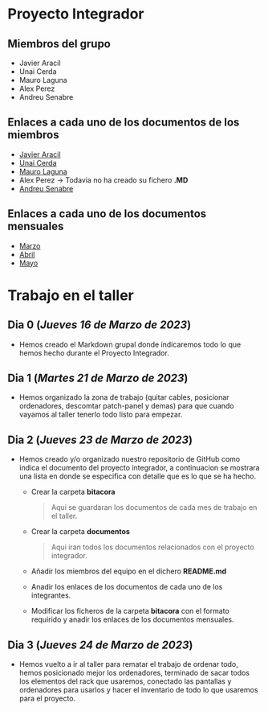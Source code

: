 # Proyecto Integrador

## Miembros del grupo
- Javier Aracil
- Unai Cerda
- Mauro Laguna
- Alex Perez
- Andreu Senabre

## Enlaces a cada uno de los documentos de los miembros
- [Javier Aracil](https://github.com/Sede-Galicia/proyecto-integrador/blob/main/Javier-Aracil.md)
- [Unai Cerda](https://github.com/Sede-Galicia/proyecto-integrador/blob/main/Unai.md)
- [Mauro Laguna](https://github.com/Sede-Galicia/proyecto-integrador/blob/main/miembros/mauro.md)
- Alex Perez → Todavia no ha creado su fichero **.MD**
- [Andreu Senabre](https://github.com/Sede-Galicia/proyecto-integrador/blob/main/miembros/asenabre03.md)

## Enlaces a cada uno de los documentos mensuales
- [Marzo](https://github.com/Sede-Galicia/proyecto-integrador/blob/main/bitacora/bitacora-marzo.md)
- [Abril](https://github.com/Sede-Galicia/proyecto-integrador/blob/main/bitacora/bitacora-abril.md)
- [Mayo](https://github.com/Sede-Galicia/proyecto-integrador/blob/main/bitacora/bitacora-mayo.md)

# Trabajo en el taller

## Dia 0 (*Jueves 16 de Marzo de 2023*)
- Hemos creado el Markdown grupal donde indicaremos todo lo que hemos hecho durante el Proyecto Integrador.

## Dia 1 (*Martes 21 de Marzo de 2023*)
- Hemos organizado la zona de trabajo (quitar cables, posicionar ordenadores, descomtar patch-panel y demas) para que cuando vayamos al taller tenerlo todo listo para empezar.

## Dia 2 (*Jueves 23 de Marzo de 2023*)
- Hemos creado y/o organizado nuestro repositorio de GitHub como indica el documento del proyecto integrador, a continuacion se mostrara una lista en donde se especifica con detalle que es lo que se ha hecho.
  - Crear la carpeta **bitacora**
    > Aqui se guardaran los documentos de cada mes de trabajo en el taller.
  
  - Crear la carpeta **documentos**
    > Aqui iran todos los documentos relacionados con el proyecto integrador.
  
  - Añadir los miembros del equipo en el dichero **README.md**
  - Anadir los enlaces de los documentos de cada uno de los integrantes.
  - Modificar los ficheros de la carpeta **bitacora** con el formato requirido y anadir los enlaces de los documentos mensuales.

## Dia 3 (*Jueves 24 de Marzo de 2023*)
- Hemos vuelto a ir al taller para rematar el trabajo de ordenar todo, hemos posicionado mejor los ordenadores, terminado de sacar todos los elementos del rack que usaremos, conectado las pantallas y ordenadores para usarlos y hacer el inventario de todo lo que usaremos para el proyecto.
